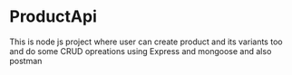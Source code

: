 # ProductApi
This is node js project where user can create product and its variants too and do some CRUD opreations using Express and mongoose and also postman
